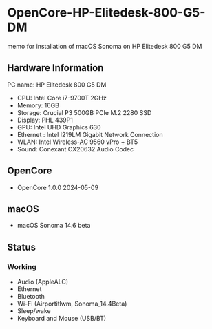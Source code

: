 # OpenCore-HP-Elitedesk-800-G5-DM
memo for installation of macOS Sonoma on HP Elitedesk 800 G5 DM

## Hardware Information
PC name: HP Elitedesk 800 G5 DM
<!-- - Product number:  -->
- CPU: Intel Core i7-9700T 2GHz
- Memory: 16GB
- Storage: Crucial P3 500GB PCIe M.2 2280 SSD
- Display: PHL 439P1
- GPU: Intel UHD Graphics 630
- Ethernet : Intel I219LM Gigabit Network Connection
- WLAN: Intel Wireless-AC 9560 vPro + BT5
- Sound: Conexant CX20632 Audio Codec

## OpenCore
- OpenCore 1.0.0 2024-05-09

## macOS
- macOS Sonoma 14.6 beta

## Status
### Working
- Audio (AppleALC)
- Ethernet
- Bluetooth
- Wi-Fi (Airportitlwm, Sonoma_14.4Beta)
- Sleep/wake
- Keyboard and Mouse (USB/BT)


